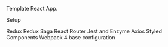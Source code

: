 Template React App.

Setup

Redux
Redux Saga
React Router
Jest and Enzyme
Axios
Styled Components
Webpack 4 base configuration
